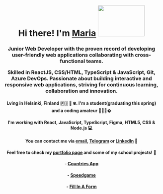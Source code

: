 ### 

<h1 align="center">Hi there!  I'm <a href="https://quirky-volhard-97161d.netlify.app/" target="_blank">Maria</a>
<img src="https://media.giphy.com/media/bcKmIWkUMCjVm/giphy.gif" width="150" height="100"/>
</h1>
<h3 align="center">Junior Web Developer with the proven record of developing user-friendly web applications collaborating with cross-functional teams. 

Skilled in ReactJS, CSS/HTML, TypeScript & JavaScript, Git, Azure DevOps. Passionate about building interactive and responsive web applications, striving for continuous learning, collaboration and innovation.</h3>



<h4 align="center">Lving in Helsinki, Finland 🇫🇮 🌲 ❄️. I'm a student(graduating this spring) and a coding amateur 👩🏻‍💻� </h4>

<h4 align="center">I'm working with React, JavaScript, TypeScript, Figma, HTML5, CSS & Node.js  💻 </h4>

<h4 align="center">You can contact me via <a href="mailto:maria.pokryshkina@gmail.com" target="_blank">email</a>, <a href="https://t.me/absolut_exempel/" target="_blank">Telegram</a> or <a href="https://www.linkedin.com/in/maria-pokryshkina-0251214b/" target="_blank">LinkedIn</a> 🦋 </h4>

<h4 align="center">Feel free to check my <a href="https://personal-portfolio-tawny-alpha.vercel.app" target="_blank">portfolio page</a> and some of my school projects! 👀</h4>

<h4 align="center">- <a href="https://unruffled-shirley-ce95c5.netlify.app" target="_blank">Countries App</a></h4>
<h4 align="center">- <a href="https://suspicious-kare-fea86a.netlify.app" target="_blank">Speedgame</a></h4>
<h4 align="center">- <a href="https://eloquent-benz-163a15.netlify.app/" target="_blank">Fill In A Form</a></h4>




<!--
**mariapokryshkina/mariapokryshkina** is a ✨ _special_ ✨ repository because its `README.md` (this file) appears on your GitHub profile.

Here are some ideas to get you started:

- 🔭 I’m currently working on ...
- 🌱 I’m currently learning ...
- 👯 I’m looking to collaborate on ...
- 🤔 I’m looking for help with ...
- 💬 Ask me about ...
- 📫 How to reach me: ...
- 😄 Pronouns: ...
- ⚡ Fun fact: ...
-->
